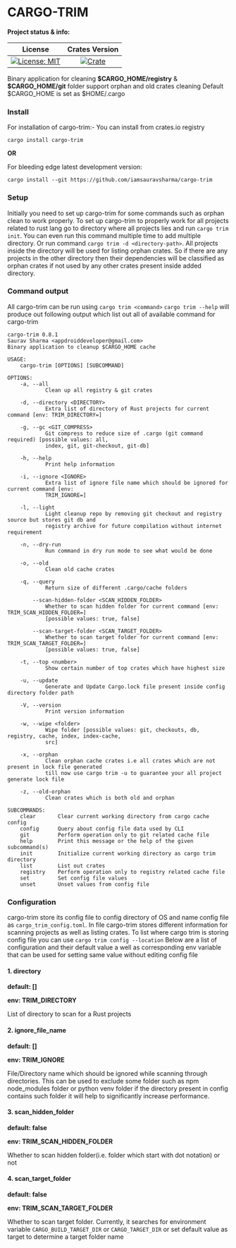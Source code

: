 # CARGO-TRIM

**Project status & info:**

| License | Crates Version |
| :-----: | :------------: |
| [![License: MIT][license_badge]][license_link] | [![Crate][cratesio_badge]][cratesio_link] |

Binary application for cleaning __\$CARGO_HOME/registry__  & __\$CARGO_HOME/git__ folder support orphan and old crates cleaning
Default \$CARGO_HOME is set as \$HOME/.cargo

### Install

For installation of cargo-trim:-
You can install from crates.io registry
```
cargo install cargo-trim
```
__OR__

For bleeding edge latest development version:
```
cargo install --git https://github.com/iamsauravsharma/cargo-trim
```

### Setup
Initially you need to set up cargo-trim for some commands such as orphan clean to work properly.
To set up cargo-trim to properly work for all projects related to rust lang go to directory where all projects lies and run
`cargo trim init`. You can even run this command multiple time to add multiple directory.
Or run command `cargo trim -d <directory-path>`. All projects inside the directory will be used for listing orphan crates. So
if there are any projects in the other directory then their dependencies will be classified as orphan crates if not used by any
other crates present inside added directory.

### Command output
All cargo-trim can be run using `cargo trim <command>`
`cargo trim --help` will produce out following output which list out all of available command for cargo-trim
```
cargo-trim 0.8.1
Saurav Sharma <appdroiddeveloper@gmail.com>
Binary application to cleanup $CARGO_HOME cache

USAGE:
    cargo-trim [OPTIONS] [SUBCOMMAND]

OPTIONS:
    -a, --all
            Clean up all registry & git crates

    -d, --directory <DIRECTORY>
            Extra list of directory of Rust projects for current command [env: TRIM_DIRECTORY=]

    -g, --gc <GIT_COMPRESS>
            Git compress to reduce size of .cargo (git command required) [possible values: all,
            index, git, git-checkout, git-db]

    -h, --help
            Print help information

    -i, --ignore <IGNORE>
            Extra list of ignore file name which should be ignored for current command [env:
            TRIM_IGNORE=]

    -l, --light
            Light cleanup repo by removing git checkout and registry source but stores git db and
            registry archive for future compilation without internet requirement

    -n, --dry-run
            Run command in dry run mode to see what would be done

    -o, --old
            Clean old cache crates

    -q, --query
            Return size of different .cargo/cache folders

        --scan-hidden-folder <SCAN_HIDDEN_FOLDER>
            Whether to scan hidden folder for current command [env: TRIM_SCAN_HIDDEN_FOLDER=]
            [possible values: true, false]

        --scan-target-folder <SCAN_TARGET_FOLDER>
            Whether to scan target folder for current command [env: TRIM_SCAN_TARGET_FOLDER=]
            [possible values: true, false]

    -t, --top <number>
            Show certain number of top crates which have highest size

    -u, --update
            Generate and Update Cargo.lock file present inside config directory folder path

    -V, --version
            Print version information

    -w, --wipe <folder>
            Wipe folder [possible values: git, checkouts, db, registry, cache, index, index-cache,
            src]

    -x, --orphan
            Clean orphan cache crates i.e all crates which are not present in lock file generated
            till now use cargo trim -u to guarantee your all project generate lock file

    -z, --old-orphan
            Clean crates which is both old and orphan

SUBCOMMANDS:
    clear       Clear current working directory from cargo cache config
    config      Query about config file data used by CLI
    git         Perform operation only to git related cache file
    help        Print this message or the help of the given subcommand(s)
    init        Initialize current working directory as cargo trim directory
    list        List out crates
    registry    Perform operation only to registry related cache file
    set         Set config file values
    unset       Unset values from config file
```

### Configuration
cargo-trim store its config file to config directory of OS and name config file as `cargo_trim_config.toml`.
In file cargo-trim stores different information for scanning projects as well as listing crates.
To list where cargo trim is storing config file you can use `cargo trim config --location`
Below are a list of configuration and their default value a well as corresponding env variable that can be used for setting
same value without editing config file

#### 1. directory

__default: []__

__env: TRIM_DIRECTORY__

List of directory to scan for a Rust projects

#### 2. __ignore_file_name__

__default: []__

__env: TRIM_IGNORE__

File/Directory name which should be ignored while scanning through directories. This can be used to exclude some folder
such as npm node_modules folder or python venv folder if the directory present in config contains such folder it will help
to significantly increase performance.

#### 3. __scan_hidden_folder__

__default: false__

__env: TRIM_SCAN_HIDDEN_FOLDER__

Whether to scan hidden folder(i.e. folder which start with dot notation) or not

#### 4. __scan_target_folder__

__default: false__

__env: TRIM_SCAN_TARGET_FOLDER__

Whether to scan target folder. Currently, it searches for environment variable `CARGO_BUILD_TARGET_DIR` or `CARGO_TARGET_DIR`
or set default value as target to determine a target folder name

[license_badge]: https://img.shields.io/github/license/iamsauravsharma/cargo-trim.svg?style=for-the-badge
[license_link]: LICENSE

[cratesio_badge]: https://img.shields.io/crates/v/cargo-trim.svg?style=for-the-badge
[cratesio_link]: https://crates.io/crates/cargo-trim

